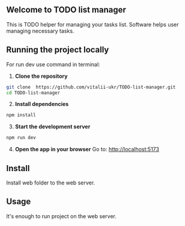 ## Welcome to TODO list manager

This is TODO helper for managing your tasks list. Software helps user managing necessary tasks.

## Running the project locally

For run dev use command in terminal:

1. **Clone the repository**

```bash
git clone  https://github.com/vitalii-ukr/TODO-list-manager.git
cd TODO-list-manager
```

2. **Install dependencies**

```bash
npm install
```

3. **Start the development server**

```bash
npm run dev
```

4. **Open the app in your browser**
   Go to: [http://localhost:5173](http://localhost:5173)

## Install

Install web folder to the web server.

## Usage

It's enough to run project on the web server.
